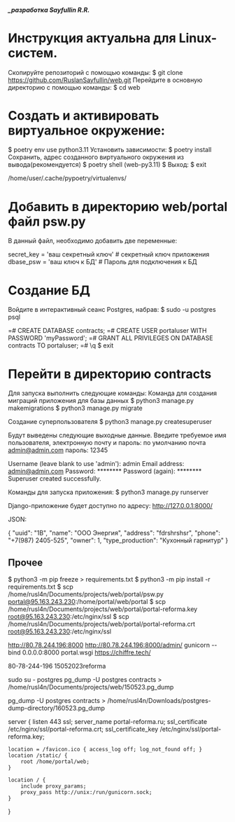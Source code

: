 ##### _разработка Sayfullin R.R.

Инструкция актуальна для Linux-систем.
========================================================================================================================

Скопируйте репозиторий с помощью команды:
$ git clone https://github.com/RuslanSayfullin/web.git
Перейдите в основную директорию с помощью команды: 
$ cd web

Создать и активировать виртуальное окружение:
========================================================================================================================
$ poetry env use python3.11
Установить зависимости:
$ poetry install 
Сохранить, адрес созданного виртуального окружения из вывода(рекомендуется)
$ poetry shell
(web-py3.11) $
Выход:
$ exit

/home/user/.cache/pypoetry/virtualenvs/

Добавить в директорию web/portal файл psw.py
========================================================================================================================
В данный файл, необходимо добавить две переменные:

secret_key = 'ваш секретный ключ'   # секретный ключ приложения
dbase_psw = 'ваш ключ к БД'         # Пароль для подключения к БД

Создание БД
========================================================================================================================
Войдите в интерактивный сеанс Postgres, набрав:
$ sudo -u postgres psql


=# CREATE DATABASE contracts;
=# CREATE USER portaluser WITH PASSWORD 'myPassword';
=# GRANT ALL PRIVILEGES ON DATABASE contracts TO portaluser;
=# \q
$ exit

Перейти в директорию contracts
========================================================================================================================
Для запуска выполнить следующие команды:
Команда для создания миграций приложения для базы данных
$ python3 manage.py makemigrations
$ python3 manage.py migrate

Создание суперпользователя
$ python3 manage.py createsuperuser

Будут выведены следующие выходные данные. Введите требуемое имя пользователя, электронную почту и пароль:
по умолчанию почта admin@admin.com пароль: 12345

Username (leave blank to use 'admin'): admin
Email address: admin@admin.com
Password: ********
Password (again): ********
Superuser created successfully.

Команды для запуска приложения:
$ python3 manage.py runserver


Django-приложение будет доступно по адресу: http://127.0.0.1:8000/

JSON:

{
  "uuid": "1B",
  "name": "ООО Энергия",
  "address": "fdrshrshsr",
  "phone": "+7(987) 2405-525",
  "owner": 1,
  "type_production": "Кухонный гарнитур"
}

Прочее
------------------------------------------------------------------------------------------------------------------------
$ python3 -m pip freeze > requirements.txt
$ python3 -m pip install -r requirements.txt
$ scp /home/rusl4n/Documents/projects/web/portal/psw.py portal@95.163.243.230:/home/portal/web/portal
$ scp /home/rusl4n/Documents/projects/web/portal/portal-reforma.key root@95.163.243.230:/etc/nginx/ssl
$ scp /home/rusl4n/Documents/projects/web/portal/portal-reforma.crt root@95.163.243.230:/etc/nginx/ssl

http://80.78.244.196:8000
http://80.78.244.196:8000/admin/
gunicorn --bind 0.0.0.0:8000 portal.wsgi
https://chiffre.tech/

80-78-244-196
15052023reforma

sudo su - postgres 
pg_dump -U postgres contracts > /home/rusl4n/Documents/projects/web/150523.pg_dump

pg_dump -U postgres contracts > /home/rusl4n/Downloads/postgres-dump-directory/160523.pg_dump


server {
    listen 443 ssl;
    server_name portal-reforma.ru;
    ssl_certificate /etc/nginx/ssl/portal-reforma.crt;
    ssl_certificate_key /etc/nginx/ssl/portal-reforma.key;
    
    location = /favicon.ico { access_log off; log_not_found off; }
    location /static/ {
        root /home/portal/web;
    }

    location / {
        include proxy_params;
        proxy_pass http://unix:/run/gunicorn.sock;
    }
}
